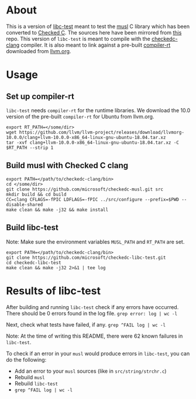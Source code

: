 # About
This is a version of [libc-test](https://wiki.musl-libc.org/libc-test.html)
meant to test the [musl](https://github.com/microsoft/checkedc-musl) C library
which has been converted to [Checked C](https://github.com/Microsoft/checkedc).
The sources here have been mirrored from [this](git://repo.or.cz/libc-test)
repo. This version of `libc-test` is meant to compile with the
[checkedc-clang](https://github.com/microsoft/checkedc-clang) compiler. It is
also meant to link against a pre-built
[compiler-rt](https://compiler-rt.llvm.org) downloaded from
[llvm.org](https://releases.llvm.org/download.html).

# Usage

## Set up compiler-rt

`libc-test` needs `compiler-rt` for the runtime libraries. We download the 10.0
version of the pre-built `compiler-rt` for Ubuntu from llvm.org.
```
export RT_PATH=</some/dir>
wget https://github.com/llvm/llvm-project/releases/download/llvmorg-10.0.0/clang+llvm-10.0.0-x86_64-linux-gnu-ubuntu-18.04.tar.xz 
tar -xvf clang+llvm-10.0.0-x86_64-linux-gnu-ubuntu-18.04.tar.xz -C $RT_PATH --strip 1
```

## Build musl with Checked C clang

```
export PATH=</path/to/checkedc-clang/bin>
cd </some/dir>
git clone https://github.com/microsoft/checkedc-musl.git src
mkdir build && cd build
CC=clang CFLAGS=-fPIC LDFLAGS=-fPIC ../src/configure --prefix=$PWD --disable-shared 
make clean && make -j32 && make install
```

## Build libc-test

Note: Make sure the environment variables `MUSL_PATH` and `RT_PATH` are set.
```
export PATH=</path/to/checkedc-clang/bin>
git clone https://github.com/microsoft/checkedc-libc-test.git
cd checkedc-libc-test
make clean && make -j32 2>&1 | tee log
```

# Results of libc-test

After building and running `libc-test` check if any errors have occurred. There
should be 0 errors found in the log file.
`grep error: log | wc -l`

Next, check what tests have failed, if any.
```grep ^FAIL log | wc -l```

Note: At the time of writing this README, there were 62 known failures in `libc-test`.

To check if an error in your `musl` would produce errors in `libc-test`, you
can do the following:
- Add an error to your `musl` sources (like in `src/string/strchr.c`)
- Rebuild `musl`
- Rebuild `libc-test`
- `grep ^FAIL log | wc -l`
